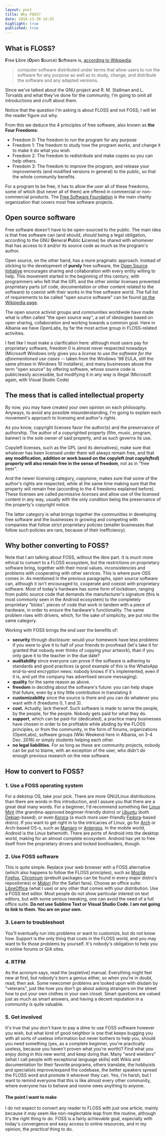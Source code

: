 ```yaml
---
layout: post
title: Why FOSS?
date: 2016-11-30 14:25
highlight: true
published: true
---
```



## What is FLOSS?
**F**ree **L**ibre (**O**pen **S**ource) **S**oftware is, [according to Wikipedia](https://en.wikipedia.org/wiki/Free_software):

> computer software distributed under terms that allow users to run the
  software for any purpose as well as to study, change, and distribute the
  software and any adapted versions.


Since we've talked about the GNU project and R. M. Stallman and L. Torvalds and
what they've done for the community, I'm going to omit all introductions and
cruft about them.

Notice that the question I'm asking is about FLOSS and not FOSS; I will let the
reader figure out why.

From this we deduce the 4 principles of free software, also known as **the Four
Freedoms**:

*   Freedom 0: The freedom to *run* the program for any purpose
*   Freedom 1: The freedom to study how the program works, and change it to
	make it do what you wish.
*   Freedom 2: The freedom to redistribute and make copies so you can help
	others.
*   Freedom 3: The freedom to improve the program, and release your
	improvements (and modified versions in general) to the public, so that the
	whole community benefits.


For a program to be free, it has to allow the user all of these freedoms, some
of which (but never all of them) are offered in commercial or non-commercial
products. The [Free Software Foundation] is the main charity organization that
covers most free software projects.

## Open source software

Free software doesn't have to be open-sourced to the public. The main idea is
that free software can (and should, *should* being a legal obligation,
according to the GNU **G**eneral **P**ublic **L**icense) be shared with
whomever that has access to it and/or its source code as much as the program's
author.

Open source, on the other hand, has a more pragmatic approach. Instead of
sticking to the development of **purely** free software, the [Open Source
Initiative] encourages sharing and collaboration with every entity willing to
help. This movement started in the beginning of this century, with programmers
who felt that the GPL and the other similar licenses prevented proprietary
parts (of code, documentation or other content related to the software) to
coexist with their works in the free software world. The full list of
requirements to be called "open source software" can be found [on the Wikipedia
page].

The open source activist groups and communities worldwide have made what is
often called "the open source way", a set of ideologies based on open sharing,
collaboration and working towards a common goal. Here in Albania we have
OpenLabs, by far the most active group in FLOSS-related activities.

I feel like I must make a clarification here: although most users pay for
proprietary software, freedom 0 is almost never respected nowadays (Microsoft
Windows only gives you a *license to use the software for the aforementioned
use cases* -- taken from the Windows '98 EULA, still the same phrase in Windows
10 installers), and many businesses abuse the term "open source" by offering
software, whose source code is public/easily accessible, but modifying it in
any way is illegal (Microsoft again, with Visual Studio Code)

## The mess that is called intellectual property

By now, you may have created your own opinion on each philosophy. Anyways, to
avoid any possible misunderstanding, I'm going to explain each movement's
approach to licensing and author's rights.

As you know, copyright licenses favor the author(s) and the preservance of
authorship. The author of a copyrighted property (film, music, program, banner)
is the sole owner of said property, and as such governs its use.

Copyleft licenses, such as the GPL (and its derivatives), make sure that
whatever has been licensed under them will always remain free, and that **any
modification, addition or work based on the copyleft (not *copylefted*)
property will also remain free in the sense of freedom**, not as in "free
beer".

And the newer licensing category, *copynone*, makes sure that some of the
author's rights are respected, while at the same time making sure that the
property will remain free (according to the 4 freedoms explained before). These
licenses are called *permissive licenses* and allow use of the licensed content
in any way, usually with the only condition being the preservance of the
property's copyright notice.

The latter category is what brings together the communities in developing free
software and the businesses in growing and competing with companies that follow
strict proprietary policies (smaller businesses that follow such policies are
rare, because of their inefficiency).

## Why bother converting to FOSS?

Note that I am talking about FOSS, without the *libre* part. It is much more
ethical to convert to a FLOSS ecosystem, but the restrictions on proprietary
software bring, together with their moral values, inconsistencies and problems
with cooperating with other services. This is where pure OSS comes in. As
mentioned in the previous paragraphs, open source software can, although it
isn't encouraged to, cooperate and coexist with proprietary software. Most of
today's hardware has some form of lockdown, ranging from public source code
that demands the manufacturer's signature (this is most commonly seen in the
Android ecosystem) to the completely proprietary "blobs", pieces of code that
work in tandem with a piece of hardware, in order to ensure the hardware's
functionality. The same problem rises with drivers, which, for the sake of
simplicity, are put into the same category.

Working with FOSS brings the end user the benefits of:

*   **security** through disclosure: would your homework have less problems if
	you were to give it to half of your friends to proofread (let's take it for
	granted that nobody ever thinks of copying your artwork), than if you only
	gave it to the teacher in the due date?
*   **auditability** since everyone can prove if the software is adhering to
	standards and good practices (a good example of this is the WhatsApp
	end-to-end encryption news: nobody knows if it's implemented, even if it
	is, and yet the company has advertised secure messaging).
*   **quality** for the same reason as above.
*   **freedom** in deciding about the software's future: you can help shape
	that future, even by a tiny little contribution in translating it
*   **customizability** since the source is there and you can do whatever you
	want with it (freedoms 0, 1 and 3).
*   **cost.** Actually, lack thereof. Such software is made to serve the
	people, by the people, for the people. Nobody gets paid for what they do.
*   **support**, which can be paid-for (dedicated), a practice many businesses
	have chosen in order to be profitable while abiding by the FLOSS
	principles, or from the community, in the form of forums, organizations
	(OpenLabs), software groups (Wiki Weekend here in Albania, on 3-4 Dec.
	2016) or simply students helping each other.
*   **no legal liabilities**. For as long as these are community projects,
	nobody can be put to blame, with an exception of the user, who didn't do
	enough previous research on the new software.

## How to convert to FOSS?

### 1. Use a FOSS operating system

For a dekstop OS, take your pick. There are more GNU/Linux distributions than
there are words in this introduction, and I assure you that there are a great
deal many words. For a beginner, I'd recommend something like [Linux Mint] (the
grandma-approved beginner-friendly distro) or [Ubuntu] (both [Debian]-based),
or even [Korora] (a much more user-friendly [Fedora]-based distro). If you want
to get right in to the intricacies of Linux, go for [Arch] or Arch-based OS-s,
such as [Manjaro] or [Antergos]. In the mobile world, Android is the Linux
behemoth. There are ports of Android into the desktop world, making for an
almost complete ecosystem. Android has yet to free itself from the proprietary
drivers and locked bootloaders, though.

### 2. Use FOSS software

This is quite simple. Replace your web browser with a FOSS alternative (which
also happens to follow the FLOSS principles), such as [Mozilla Firefox],
[Chromium] (prebuilt packages can be found in every major distro's
repositories) or [Midori] (for the Safari fans). Choose an office suite:
[LibreOffice] (what I use) or any other that comes with your distribution. Use
a FOSS text editor. Most people do not show particular interest on text
editors, but with some serious tweaking, one can avoid the need of a full
office suite. **Do not use Sublime Text or Visual Studio Code. I am not going
to link to them. You are on your own.**

### 3. Learn to troubleshoot

You'll eventually run into problems or want to customize, but do not know how.
Support is the only thing that costs in the FLOSS world, and you may want to
fix those problems by yourself. It's nobody's obligation to help you in online
forums or Q/A sites.

### 4. RTFM

As the acronym says, read the \[expletive\] manual. Everything might feel new at
first, but nobody's born a genius either, so when you're in doubt, read, then
ask. Some newcomer problems are looked upon with disdain by "veterans", just
like how you don't go about asking strangers on the street how to put your own
clothes in your own closet. Smart questions are valued just as much as smart
answers, and having a decent reputation in a community is quite valuable.

### 5. Get involved

It's true that you don't have to pay a dime to use FOSS software however you
wish, but what kind of good neighbor is one that keeps bugging you with all
sorts of useless information but never bothers to help you, should you need
something (yes, as a complete beginner, you're practically useless, because you
haven't proven what you're worth)? Find what you enjoy doing in this new world,
and keep doing that. Many "word wielders" (what I call people with exceptional
language skills) edit Wikis and documentation for their favorite programs,
others translate, the hobbyists and specialists improve/expand the codebase,
the better speakers spread the FLOSS word and promote it wherever they can.
Yes, I'm harsh, but I want to remind everyone that this is like almost every
other community, where everyone has to behave and noone owes anything to
anyone.

#### The point I want to make

I do not expect to convert any reader to FLOSS with just one article, mainly
because it may seem like non-neglectable leap from the routine, although it's
the right thing to do. FOSS is a fairly achievable goal, especially with
today's convergence and easy access to online resources, and in my opinion, the
*practical* thing to do.



[Free Software Foundation]: https://www.fsf.org
[Open Source Initiative]: https://opensource.org/
[on the Wikipedia page]: https://en.wikipedia.org/wiki/The_Open_Source_Definition
[Linux Mint]: https://www.linuxmint.com
[Ubuntu]: https://www.ubuntu.com
[Debian]: https://www.debian.org
[Korora]: https//www.kororaproject.org
[Fedora]: https://getfedora.org
[Arch]: https://www.archlinux.org
[Manjaro]: https://manjaro.org
[Antergos]: https://antergos.com
[Mozilla Firefox]: https://www.mozilla.org/en-US/firefox/products/
[Chromium]: https://www.chromium.org
[Midori]: http://midori-browser.org
[LibreOffice]: https://www.libreoffice.org/
